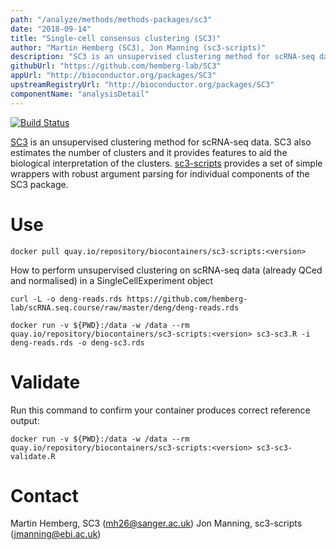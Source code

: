 ```yaml
---
path: "/analyze/methods/methods-packages/sc3"
date: "2018-09-14"
title: "Single-cell consensus clustering (SC3)"
author: "Martin Hemberg (SC3), Jon Manning (sc3-scripts)"
description: "SC3 is an unsupervised clustering method for scRNA-seq data."
githubUrl: "https://github.com/hemberg-lab/SC3"
appUrl: "http://bioconductor.org/packages/SC3"
upstreamRegistryUrl: "http://bioconductor.org/packages/SC3"
componentName: "analysisDetail"
---
```


[![Build Status](http://www.bioconductor.org/shields/build/release/bioc/SC3.svg)](https://git.bioconductor.org/packages/SC3)

[SC3](http://bioconductor.org/packages/SC3) is an unsupervised clustering method for scRNA-seq data. SC3 also estimates the number of clusters and it provides features to aid the biological interpretation of the clusters. [sc3-scripts](https://anaconda.org/bioconda/sc3-scripts) provides a set of simple wrappers with robust argument parsing for individual components of the SC3 package.

# Use

```
docker pull quay.io/repository/biocontainers/sc3-scripts:<version>
```

How to perform unsupervised clustering on scRNA-seq data (already QCed and normalised) in a SingleCellExperiment object 

```
curl -L -o deng-reads.rds https://github.com/hemberg-lab/scRNA.seq.course/raw/master/deng/deng-reads.rds

docker run -v ${PWD}:/data -w /data --rm quay.io/repository/biocontainers/sc3-scripts:<version> sc3-sc3.R -i deng-reads.rds -o deng-sc3.rds 
```

# Validate 
Run this command to confirm your container produces correct reference output:

```
docker run -v ${PWD}:/data -w /data --rm quay.io/repository/biocontainers/sc3-scripts:<version> sc3-sc3-validate.R
```

# Contact
Martin Hemberg, SC3 (<a href="mailto://mh26@sanger.ac.uk">mh26@sanger.ac.uk</a>)
Jon Manning, sc3-scripts (<a href="mailto://jmanning@ebi.ac.uk">jmanning@ebi.ac.uk</a>)